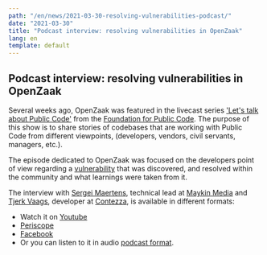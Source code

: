 ```yaml
---
path: "/en/news/2021-03-30-resolving-vulnerabilities-podcast/"
date: "2021-03-30"
title: "Podcast interview: resolving vulnerabilities in OpenZaak"
lang: en
template: default
---
```


## Podcast interview: resolving vulnerabilities in OpenZaak

Several weeks ago, OpenZaak was featured in the livecast series ['Let's talk about Public Code'](https://podcast.publiccode.net/) from the [Foundation for Public Code](https://publiccode.net). The purpose of this show is to share stories of codebases that are working with Public Code from different viewpoints, (developers, vendors, civil servants, managers, etc.).

The episode dedicated to OpenZaak was focused on the developers point of view regarding a [vulnerability](https://github.com/publiccodenet/projects/issues/20) that was discovered, and resolved within the community and what learnings were taken from it. 

The interview with [Sergei Maertens](https://github.com/sergei-maertens), technical lead at [Maykin Media](https://github.com/maykinmedia) and [Tjerk Vaags](https://github.com/TjerkVaags), developer at [Contezza](https://contezza.nl/), is available in different formats:

- Watch it on [Youtube](https://www.youtube.com/watch?v=1xojrumKgfA)
- [Periscope](https://www.pscp.tv/w/1gqxvoRWjgwKB)
- [Facebook](https://www.facebook.com/publiccodenet/videos/321846445885858/)
- Or you can listen to it in audio [podcast format](https://podcast.publiccode.net/e/3-sergei-maertens-and-tjerk-vaags-openzaak/).
